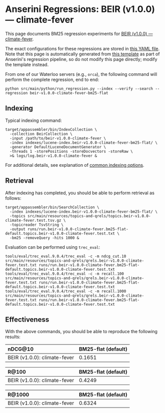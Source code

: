 # Anserini Regressions: BEIR (v1.0.0) &mdash; climate-fever

This page documents BM25 regression experiments for [BEIR (v1.0.0) &mdash; climate-fever](http://beir.ai/).

The exact configurations for these regressions are stored in [this YAML file](../src/main/resources/regression/beir-v1.0.0-climate-fever-bm25-flat.yaml).
Note that this page is automatically generated from [this template](../src/main/resources/docgen/templates/beir-v1.0.0-climate-fever-bm25-flat.template) as part of Anserini's regression pipeline, so do not modify this page directly; modify the template instead.

From one of our Waterloo servers (e.g., `orca`), the following command will perform the complete regression, end to end:

```
python src/main/python/run_regression.py --index --verify --search --regression beir-v1.0.0-climate-fever-bm25-flat
```

## Indexing

Typical indexing command:

```
target/appassembler/bin/IndexCollection \
  -collection BeirCollection \
  -input /path/to/beir-v1.0.0-climate-fever \
  -index indexes/lucene-index.beir-v1.0.0-climate-fever-bm25-flat/ \
  -generator DefaultLuceneDocumentGenerator \
  -threads 1 -storePositions -storeDocvectors -storeRaw \
  >& logs/log.beir-v1.0.0-climate-fever &
```

For additional details, see explanation of [common indexing options](common-indexing-options.md).

## Retrieval

After indexing has completed, you should be able to perform retrieval as follows:

```
target/appassembler/bin/SearchCollection \
  -index indexes/lucene-index.beir-v1.0.0-climate-fever-bm25-flat/ \
  -topics src/main/resources/topics-and-qrels/topics.beir-v1.0.0-climate-fever.test.tsv.gz \
  -topicreader TsvString \
  -output runs/run.beir-v1.0.0-climate-fever.bm25-flat-default.topics.beir-v1.0.0-climate-fever.test.txt \
  -bm25 -removeQuery -hits 1000 &
```

Evaluation can be performed using `trec_eval`:

```
tools/eval/trec_eval.9.0.4/trec_eval -c -m ndcg_cut.10 src/main/resources/topics-and-qrels/qrels.beir-v1.0.0-climate-fever.test.txt runs/run.beir-v1.0.0-climate-fever.bm25-flat-default.topics.beir-v1.0.0-climate-fever.test.txt
tools/eval/trec_eval.9.0.4/trec_eval -c -m recall.100 src/main/resources/topics-and-qrels/qrels.beir-v1.0.0-climate-fever.test.txt runs/run.beir-v1.0.0-climate-fever.bm25-flat-default.topics.beir-v1.0.0-climate-fever.test.txt
tools/eval/trec_eval.9.0.4/trec_eval -c -m recall.1000 src/main/resources/topics-and-qrels/qrels.beir-v1.0.0-climate-fever.test.txt runs/run.beir-v1.0.0-climate-fever.bm25-flat-default.topics.beir-v1.0.0-climate-fever.test.txt
```

## Effectiveness

With the above commands, you should be able to reproduce the following results:

| nDCG@10                                                                                                      | BM25-flat (default)|
|:-------------------------------------------------------------------------------------------------------------|-----------|
| BEIR (v1.0.0): climate-fever                                                                                 | 0.1651    |


| R@100                                                                                                        | BM25-flat (default)|
|:-------------------------------------------------------------------------------------------------------------|-----------|
| BEIR (v1.0.0): climate-fever                                                                                 | 0.4249    |


| R@1000                                                                                                       | BM25-flat (default)|
|:-------------------------------------------------------------------------------------------------------------|-----------|
| BEIR (v1.0.0): climate-fever                                                                                 | 0.6324    |
